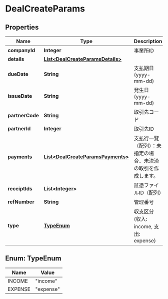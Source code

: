 

# DealCreateParams

## Properties

Name | Type | Description | Notes
------------ | ------------- | ------------- | -------------
**companyId** | **Integer** | 事業所ID | 
**details** | [**List&lt;DealCreateParamsDetails&gt;**](DealCreateParamsDetails.md) |  | 
**dueDate** | **String** | 支払期日(yyyy-mm-dd) |  [optional]
**issueDate** | **String** | 発生日 (yyyy-mm-dd) | 
**partnerCode** | **String** | 取引先コード |  [optional]
**partnerId** | **Integer** | 取引先ID |  [optional]
**payments** | [**List&lt;DealCreateParamsPayments&gt;**](DealCreateParamsPayments.md) | 支払行一覧（配列）：未指定の場合、未決済の取引を作成します。 |  [optional]
**receiptIds** | **List&lt;Integer&gt;** | 証憑ファイルID（配列） |  [optional]
**refNumber** | **String** | 管理番号 |  [optional]
**type** | [**TypeEnum**](#TypeEnum) | 収支区分 (収入: income, 支出: expense) | 



## Enum: TypeEnum

Name | Value
---- | -----
INCOME | &quot;income&quot;
EXPENSE | &quot;expense&quot;



